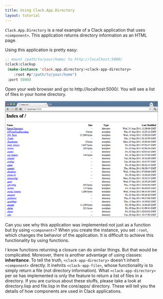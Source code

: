 ```yaml
---
title: Using Clack.App.Directory
layout: tutorial
---
```


`Clack.App.Directory` is a real example of a Clack application that uses
`<component>`. This application returns directory information as an HTML page.

Using this application is pretty easy:

~~~lisp
;; mount /path/to/your/home/ to http://localhost:5000/
(clack:clackup
 (make-instance 'clack.app.directory:<clack-app-directory>
    :root #p"/path/to/your/home")
 :port 5000)
~~~

Open your web browser and go to http://localhost:5000/. You will see a list of
files in your home directory.

![clack.app.directory screenshot](clack-app-directory.png)

Can you see why this application was implemented not just as a function but by
using `<component>`? When you create the instance, you set `:root`, which
changes the behavior of the application. It is difficult to achieve this
functionality by using functions.

I know functions returning a closure can do similar things. But that would be
complicated. Moreover, there is another advantage of using classes:
<strong>inheritance</strong>. To tell the truth, `<clack-app-directory>` doesn't
inherit `<component>` directly. It inehrits `<clack-app-file>`, whose
functionality is to simply return a file (not directory information). What
`<clack-app-directory>` per se has implemented is only the feature to return a
list of files in a directory.  If you are curious about these stuffs, please
take a look at directory.lisp and file.lisp in the core/apps/ directory. These
will tell you the details of how components are used in Clack applications.
